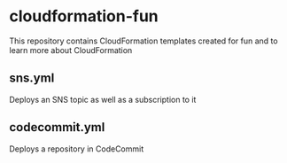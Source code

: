 # cloudformation-fun

This repository contains CloudFormation templates created for fun and to learn more about CloudFormation

## sns.yml
Deploys an SNS topic as well as a subscription to it

## codecommit.yml

Deploys a repository in CodeCommit
